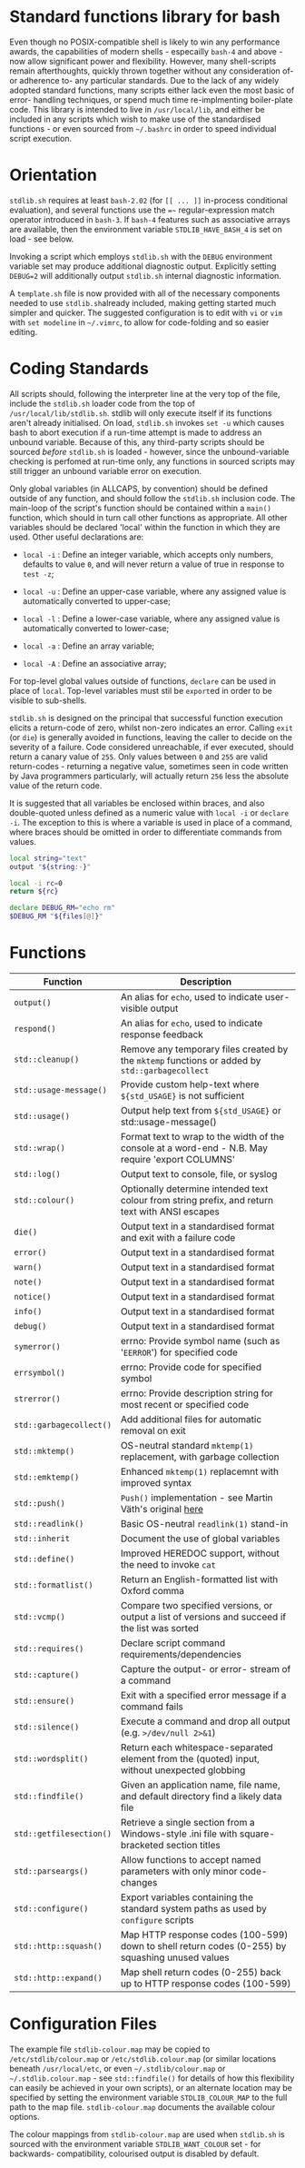 Standard functions library for bash
===================================

Even though no POSIX-compatible shell is likely to win any performance awards,
the capabilities of modern shells - especailly `bash-4` and above - now allow
significant power and flexibility.  However, many shell-scripts remain
afterthoughts, quickly thrown together without any consideration of- or
adherence to- any particular standards.  Due to the lack of any widely adopted
standard functions, many scripts either lack even the most basic of error-
handling techniques, or spend much time re-implmenting boiler-plate code.  This
library is intended to live in `/usr/local/lib`, and either be included in any
scripts which wish to make use of the standardised functions - or even sourced
from `~/.bashrc` in order to speed individual script execution.

Orientation
===========

`stdlib.sh` requires at least `bash-2.02` (for `[[ ... ]]` in-process
conditional evaluation), and several functions use the `=~` regular-expression
match operator introduced in `bash-3`.  If `bash-4` features such as
associative arrays are available, then the environment variable
`STDLIB_HAVE_BASH_4` is set on load - see below.

Invoking a script which employs `stdlib.sh` with the `DEBUG` environment
variable set may produce additional diagnostic output.  Explicitly setting
`DEBUG=2` will additionally output `stdlib.sh` internal diagnostic information.

A `template.sh` file is now provided with all of the necessary components
needed to use `stdlib.sh`already included, making getting started much simpler
and quicker.  The suggested configuration is to edit with `vi` or `vim` with
`set modeline` in `~/.vimrc`, to allow for code-folding and so easier editing.

Coding Standards
================

All scripts should, following the interpreter line at the very top of the file,
include the `stdlib.sh` loader code from the top of `/usr/local/lib/stdlib.sh`.
stdlib will only execute itself if its functions aren't already initialised.
On load, `stdlib.sh` invokes `set -u` which causes bash to abort execution if
a run-time attempt is made to address an unbound variable.  Because of this,
any third-party scripts should be sourced _before_ `stdlib.sh` is loaded -
however, since the unbound-variable checking is perfomed at run-time only, any
functions in sourced scripts may still trigger an unbound variable error on
execution.

Only global variables (in ALLCAPS, by convention) should be defined outside of
any function, and should follow the `stdlib.sh` inclusion code.  The main-loop
of the script's function should be contained within a `main()` function, which
should in turn call other functions as appropriate.  All other variables should
be declared 'local' within the function in which they are used.  Other useful
declarations are:

* `local -i` : Define an integer variable, which accepts only numbers, defaults
  to value `0`, and will never return a value of true in response to `test -z`;

* `local -u` : Define an upper-case variable, where any assigned value is
  automatically converted to upper-case;

* `local -l` : Define a lower-case variable, where any assigned value is
  automatically converted to lower-case;

* `local -a` : Define an array variable;

* `local -A` : Define an associative array;

For top-level global values outside of functions, `declare` can be used in
place of `local`.  Top-level variables must stil be `export`ed in order to be
visible to sub-shells.

`stdlib.sh` is designed on the principal that successful function execution
elicits a return-code of zero, whilst non-zero indicates an error.  Calling
`exit` (or `die`) is generally avoided in functions, leaving the caller to
decide on the severity of a failure.  Code considered unreachable, if ever
executed, should return a canary value of `255`.  Only values between `0` and
`255` are valid return-codes - returning a negative value, sometimes seen in
code written by Java programmers particularly, will actually return `256` less
the absolute value of the return code.

It is suggested that all variables be enclosed within braces, and also
double-quoted unless defined as a numeric value with `local -i` or
`declare -i`.  The exception to this is where a variable is used in place of a
command, where braces should be omitted in order to differentiate commands from
values.

```bash
local string="text"
output "${string:-}"

local -i rc=0
return ${rc}

declare DEBUG_RM="echo rm"
$DEBUG_RM "${files[@]}"
```

Functions
=========

| Function                | Description                                                                                       |
|-------------------------|---------------------------------------------------------------------------------------------------|
| `output()`              | An alias for `echo`, used to indicate user-visible output                                         |
| `respond()`             | An alias for `echo`, used to indicate response feedback                                           |
| `std::cleanup()`        | Remove any temporary files created by the `mktemp` functions or added by `std::garbagecollect`    |
| `std::usage-message()`  | Provide custom help-text where `${std_USAGE}` is not sufficient                                   |
| `std::usage()`          | Output help text from `${std_USAGE}` or std::usage-message()                                      |
| `std::wrap()`           | Format text to wrap to the width of the console at a word-end - N.B. May require 'export COLUMNS' |
| `std::log()`            | Output text to console, file, or syslog                                                           |
| `std::colour()`         | Optionally determine intended text colour from string prefix, and return text with ANSI escapes   |
| `die()`                 | Output text in a standardised format and exit with a failure code                                 |
| `error()`               | Output text in a standardised format                                                              |
| `warn()`                | Output text in a standardised format                                                              |
| `note()`                | Output text in a standardised format                                                              |
| `notice()`              | Output text in a standardised format                                                              |
| `info()`                | Output text in a standardised format                                                              |
| `debug()`               | Output text in a standardised format                                                              |
| `symerror()`            | errno: Provide symbol name (such as '`EERROR`') for specified code                                |
| `errsymbol()`           | errno: Provide code for specified symbol                                                          |
| `strerror()`            | errno: Provide description string for most recent or specified code                               |
| `std::garbagecollect()` | Add additional files for automatic removal on exit                                                |
| `std::mktemp()`         | OS-neutral standard `mktemp(1)` replacement, with garbage collection                              |
| `std::emktemp()`        | Enhanced `mktemp(1)` replacemnt with improved syntax                                              |
| `std::push()`           | `Push()` implementation - see Martin Väth's original [here](https://github.com/vaeth/push)        |
| `std::readlink()`       | Basic OS-neutral `readlink(1)` stand-in                                                           |
| `std::inherit`          | Document the use of global variables                                                              |
| `std::define()`         | Improved HEREDOC support, without the need to invoke `cat`                                        |
| `std::formatlist()`     | Return an English-formatted list with Oxford comma                                                |
| `std::vcmp()`           | Compare two specified versions, or output a list of versions and succeed if the list was sorted   |
| `std::requires()`       | Declare script command requirements/dependencies                                                  |
| `std::capture()`        | Capture the output- or error- stream of a command                                                 |
| `std::ensure()`         | Exit with a specified error message if a command fails                                            |
| `std::silence()`        | Execute a command and drop all output (e.g. `>/dev/null 2>&1`)                                    |
| `std::wordsplit()`      | Return each whitespace-separated element from the (quoted) input, without unexpected globbing     |
| `std::findfile()`       | Given an application name, file name, and default directory find a likely data file               |
| `std::getfilesection()` | Retrieve a single section from a Windows-style .ini file with square-bracketed section titles     |
| `std::parseargs()`      | Allow functions to accept named parameters with only minor code-changes                           |
| `std::configure()`      | Export variables containing the standard system paths as used by `configure` scripts              |
| `std::http::squash()`   | Map HTTP response codes (100-599) down to shell return codes (0-255) by squashing unused values   |
| `std::http::expand()`   | Map shell return codes (0-255) back up to HTTP response codes (100-599)                           |

Configuration Files
===================

The example file `stdlib-colour.map` may be copied to `/etc/stdlib/colour.map`
or `/etc/stdlib.colour.map` (or similar locations beneath `/usr/local/etc`, or
even `~/.stdlib/colour.map` or `~/.stdlib.colour.map` - see `std::findfile()`
for details of how this flexibility can easily be achieved in your own scripts),
or an alternate location may be specified by setting the environment variable
`STDLIB_COLOUR_MAP` to the full path to the map file.  `stdlib-colour.map`
documents the available colour options.

The colour mappings from `stdlib-colour.map` are used when `stdlib.sh` is
sourced with the environment variable `STDLIB_WANT_COLOUR` set - for backwards-
compatibility, colourised output is disabled by default.

